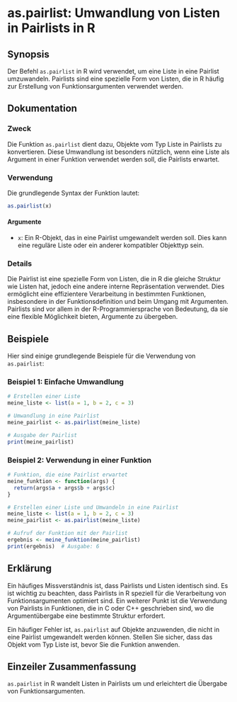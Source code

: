 <!--
Meta Description: # as.pairlist: Umwandlung von Listen in Pairlists in R ## Synopsis Der Befehl `as.pairlist` in R wird verwendet, um eine Liste in eine Pairlist umzuwa...
Meta Keywords: pairlist, die, eine, von, pairlists
-->

# as.pairlist: Umwandlung von Listen in Pairlists in R

## Synopsis
Der Befehl `as.pairlist` in R wird verwendet, um eine Liste in eine Pairlist umzuwandeln. Pairlists sind eine spezielle Form von Listen, die in R häufig zur Erstellung von Funktionsargumenten verwendet werden.

## Dokumentation
### Zweck
Die Funktion `as.pairlist` dient dazu, Objekte vom Typ Liste in Pairlists zu konvertieren. Diese Umwandlung ist besonders nützlich, wenn eine Liste als Argument in einer Funktion verwendet werden soll, die Pairlists erwartet.

### Verwendung
Die grundlegende Syntax der Funktion lautet:

```R
as.pairlist(x)
```

#### Argumente
- `x`: Ein R-Objekt, das in eine Pairlist umgewandelt werden soll. Dies kann eine reguläre Liste oder ein anderer kompatibler Objekttyp sein.

### Details
Die Pairlist ist eine spezielle Form von Listen, die in R die gleiche Struktur wie Listen hat, jedoch eine andere interne Repräsentation verwendet. Dies ermöglicht eine effizientere Verarbeitung in bestimmten Funktionen, insbesondere in der Funktionsdefinition und beim Umgang mit Argumenten. Pairlists sind vor allem in der R-Programmiersprache von Bedeutung, da sie eine flexible Möglichkeit bieten, Argumente zu übergeben.

## Beispiele
Hier sind einige grundlegende Beispiele für die Verwendung von `as.pairlist`:

### Beispiel 1: Einfache Umwandlung
```R
# Erstellen einer Liste
meine_liste <- list(a = 1, b = 2, c = 3)

# Umwandlung in eine Pairlist
meine_pairlist <- as.pairlist(meine_liste)

# Ausgabe der Pairlist
print(meine_pairlist)
```

### Beispiel 2: Verwendung in einer Funktion
```R
# Funktion, die eine Pairlist erwartet
meine_funktion <- function(args) {
  return(args$a + args$b + args$c)
}

# Erstellen einer Liste und Umwandeln in eine Pairlist
meine_liste <- list(a = 1, b = 2, c = 3)
meine_pairlist <- as.pairlist(meine_liste)

# Aufruf der Funktion mit der Pairlist
ergebnis <- meine_funktion(meine_pairlist)
print(ergebnis)  # Ausgabe: 6
```

## Erklärung
Ein häufiges Missverständnis ist, dass Pairlists und Listen identisch sind. Es ist wichtig zu beachten, dass Pairlists in R speziell für die Verarbeitung von Funktionsargumenten optimiert sind. Ein weiterer Punkt ist die Verwendung von Pairlists in Funktionen, die in C oder C++ geschrieben sind, wo die Argumentübergabe eine bestimmte Struktur erfordert.

Ein häufiger Fehler ist, `as.pairlist` auf Objekte anzuwenden, die nicht in eine Pairlist umgewandelt werden können. Stellen Sie sicher, dass das Objekt vom Typ Liste ist, bevor Sie die Funktion anwenden.

## Einzeiler Zusammenfassung
`as.pairlist` in R wandelt Listen in Pairlists um und erleichtert die Übergabe von Funktionsargumenten.